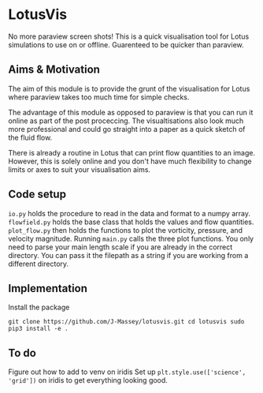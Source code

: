 # LotusVis
No more paraview screen shots! This is a quick visualisation tool for Lotus simulations to use on or offline. Guarenteed to be quicker than paraview.

## Aims & Motivation
The aim of this module is to provide the grunt of the visualisation for Lotus where paraview takes too much time for simple checks.

The advantage of this module as opposed to paraview is that you can run it online as part of the post proceccing. The visualtisations also look much more professional and could go straight into a paper as a quick sketch of the fluid flow.

There is already a routine in Lotus that can print flow quantities to an image. However, this is solely online and you don't have much flexibility to change limits or axes to suit your visualisation aims.

## Code setup
`io.py` holds the procedure to read in the data and format to a numpy array. `flowfield.py` holds the base class that holds the values and flow quantities. `plot_flow.py` then holds the functions to plot the vorticity, pressure, and velocity magnitude.
Running `main.py` calls the three plot functions. You only need to parse your main length scale if you are already in the correct directory. You can pass it the filepath as a string if you are working from a different directory.

## Implementation
Install the package

``git clone https://github.com/J-Massey/lotusvis.git
cd lotusvis
sudo pip3 install -e .``

## To do
Figure out how to add to venv on iridis
Set up `plt.style.use(['science', 'grid'])` on iridis to get everything looking good.
